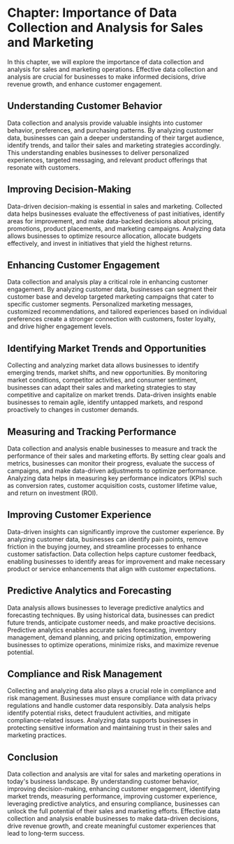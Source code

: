 Chapter: Importance of Data Collection and Analysis for Sales and Marketing
===========================================================================

In this chapter, we will explore the importance of data collection and analysis for sales and marketing operations. Effective data collection and analysis are crucial for businesses to make informed decisions, drive revenue growth, and enhance customer engagement.

Understanding Customer Behavior
-------------------------------

Data collection and analysis provide valuable insights into customer behavior, preferences, and purchasing patterns. By analyzing customer data, businesses can gain a deeper understanding of their target audience, identify trends, and tailor their sales and marketing strategies accordingly. This understanding enables businesses to deliver personalized experiences, targeted messaging, and relevant product offerings that resonate with customers.

Improving Decision-Making
-------------------------

Data-driven decision-making is essential in sales and marketing. Collected data helps businesses evaluate the effectiveness of past initiatives, identify areas for improvement, and make data-backed decisions about pricing, promotions, product placements, and marketing campaigns. Analyzing data allows businesses to optimize resource allocation, allocate budgets effectively, and invest in initiatives that yield the highest returns.

Enhancing Customer Engagement
-----------------------------

Data collection and analysis play a critical role in enhancing customer engagement. By analyzing customer data, businesses can segment their customer base and develop targeted marketing campaigns that cater to specific customer segments. Personalized marketing messages, customized recommendations, and tailored experiences based on individual preferences create a stronger connection with customers, foster loyalty, and drive higher engagement levels.

Identifying Market Trends and Opportunities
-------------------------------------------

Collecting and analyzing market data allows businesses to identify emerging trends, market shifts, and new opportunities. By monitoring market conditions, competitor activities, and consumer sentiment, businesses can adapt their sales and marketing strategies to stay competitive and capitalize on market trends. Data-driven insights enable businesses to remain agile, identify untapped markets, and respond proactively to changes in customer demands.

Measuring and Tracking Performance
----------------------------------

Data collection and analysis enable businesses to measure and track the performance of their sales and marketing efforts. By setting clear goals and metrics, businesses can monitor their progress, evaluate the success of campaigns, and make data-driven adjustments to optimize performance. Analyzing data helps in measuring key performance indicators (KPIs) such as conversion rates, customer acquisition costs, customer lifetime value, and return on investment (ROI).

Improving Customer Experience
-----------------------------

Data-driven insights can significantly improve the customer experience. By analyzing customer data, businesses can identify pain points, remove friction in the buying journey, and streamline processes to enhance customer satisfaction. Data collection helps capture customer feedback, enabling businesses to identify areas for improvement and make necessary product or service enhancements that align with customer expectations.

Predictive Analytics and Forecasting
------------------------------------

Data analysis allows businesses to leverage predictive analytics and forecasting techniques. By using historical data, businesses can predict future trends, anticipate customer needs, and make proactive decisions. Predictive analytics enables accurate sales forecasting, inventory management, demand planning, and pricing optimization, empowering businesses to optimize operations, minimize risks, and maximize revenue potential.

Compliance and Risk Management
------------------------------

Collecting and analyzing data also plays a crucial role in compliance and risk management. Businesses must ensure compliance with data privacy regulations and handle customer data responsibly. Data analysis helps identify potential risks, detect fraudulent activities, and mitigate compliance-related issues. Analyzing data supports businesses in protecting sensitive information and maintaining trust in their sales and marketing practices.

Conclusion
----------

Data collection and analysis are vital for sales and marketing operations in today's business landscape. By understanding customer behavior, improving decision-making, enhancing customer engagement, identifying market trends, measuring performance, improving customer experience, leveraging predictive analytics, and ensuring compliance, businesses can unlock the full potential of their sales and marketing efforts. Effective data collection and analysis enable businesses to make data-driven decisions, drive revenue growth, and create meaningful customer experiences that lead to long-term success.
